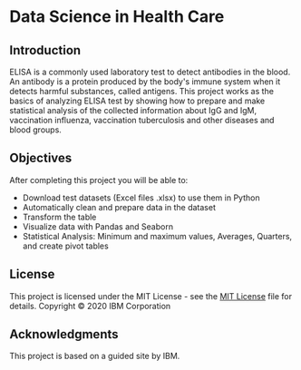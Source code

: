 # Data Science in Health Care

## Introduction
ELISA is a commonly used laboratory test to detect antibodies in the blood. An antibody is a protein produced by the body's immune system when it detects harmful substances, called antigens. This project works as the basics of analyzing ELISA test by showing how to prepare and make statistical analysis of the collected information about IgG and IgM, vaccination influenza, vaccination tuberculosis and other diseases and blood groups.


## Objectives
 After completing this project you will be able to: 
- Download test datasets (Excel files .xlsx) to use them in Python
- Automatically clean and prepare data in the dataset
- Transform the table
- Visualize data with Pandas and Seaborn 
- Statistical Analysis: Minimum and maximum values, Averages, Quarters, and create pivot tables

## License

This project is licensed under the MIT License - see the [MIT License](https://cognitiveclass.ai/mit-license/) file for details.
Copyright &copy; 2020 IBM Corporation

## Acknowledgments

This project is based on a guided site by IBM.
